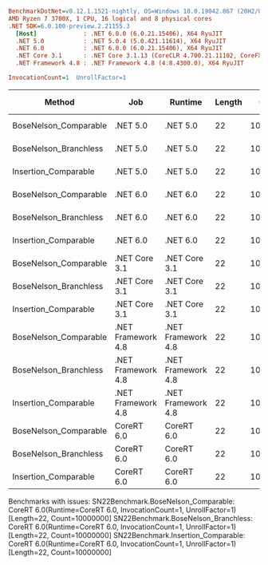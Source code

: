``` ini

BenchmarkDotNet=v0.12.1.1521-nightly, OS=Windows 10.0.19042.867 (20H2/October2020Update)
AMD Ryzen 7 3700X, 1 CPU, 16 logical and 8 physical cores
.NET SDK=6.0.100-preview.2.21155.3
  [Host]             : .NET 6.0.0 (6.0.21.15406), X64 RyuJIT
  .NET 5.0           : .NET 5.0.4 (5.0.421.11614), X64 RyuJIT
  .NET 6.0           : .NET 6.0.0 (6.0.21.15406), X64 RyuJIT
  .NET Core 3.1      : .NET Core 3.1.13 (CoreCLR 4.700.21.11102, CoreFX 4.700.21.11602), X64 RyuJIT
  .NET Framework 4.8 : .NET Framework 4.8 (4.8.4300.0), X64 RyuJIT

InvocationCount=1  UnrollFactor=1  

```
|                Method |                Job |            Runtime | Length |    Count |     Mean |   Error |  StdDev | Gen 0 | Gen 1 | Gen 2 | Allocated |
|---------------------- |------------------- |------------------- |------- |--------- |---------:|--------:|--------:|------:|------:|------:|----------:|
| BoseNelson_Comparable |           .NET 5.0 |           .NET 5.0 |     22 | 10000000 | 122.1 ms | 0.07 ms | 0.06 ms |     - |     - |     - |         - |
| BoseNelson_Branchless |           .NET 5.0 |           .NET 5.0 |     22 | 10000000 | 212.1 ms | 0.18 ms | 0.15 ms |     - |     - |     - |         - |
|  Insertion_Comparable |           .NET 5.0 |           .NET 5.0 |     22 | 10000000 | 112.1 ms | 0.33 ms | 0.29 ms |     - |     - |     - |         - |
| BoseNelson_Comparable |           .NET 6.0 |           .NET 6.0 |     22 | 10000000 | 122.2 ms | 0.21 ms | 0.18 ms |     - |     - |     - |     144 B |
| BoseNelson_Branchless |           .NET 6.0 |           .NET 6.0 |     22 | 10000000 | 205.0 ms | 0.24 ms | 0.20 ms |     - |     - |     - |     144 B |
|  Insertion_Comparable |           .NET 6.0 |           .NET 6.0 |     22 | 10000000 | 121.4 ms | 2.33 ms | 2.95 ms |     - |     - |     - |     144 B |
| BoseNelson_Comparable |      .NET Core 3.1 |      .NET Core 3.1 |     22 | 10000000 | 123.1 ms | 0.70 ms | 0.66 ms |     - |     - |     - |         - |
| BoseNelson_Branchless |      .NET Core 3.1 |      .NET Core 3.1 |     22 | 10000000 | 205.0 ms | 0.07 ms | 0.06 ms |     - |     - |     - |         - |
|  Insertion_Comparable |      .NET Core 3.1 |      .NET Core 3.1 |     22 | 10000000 | 120.7 ms | 2.25 ms | 2.21 ms |     - |     - |     - |         - |
| BoseNelson_Comparable | .NET Framework 4.8 | .NET Framework 4.8 |     22 | 10000000 | 128.3 ms | 0.42 ms | 0.35 ms |     - |     - |     - |         - |
| BoseNelson_Branchless | .NET Framework 4.8 | .NET Framework 4.8 |     22 | 10000000 | 211.7 ms | 0.15 ms | 0.12 ms |     - |     - |     - |         - |
|  Insertion_Comparable | .NET Framework 4.8 | .NET Framework 4.8 |     22 | 10000000 | 159.1 ms | 0.23 ms | 0.18 ms |     - |     - |     - |         - |
| BoseNelson_Comparable |         CoreRT 6.0 |         CoreRT 6.0 |     22 | 10000000 |       NA |      NA |      NA |     - |     - |     - |         - |
| BoseNelson_Branchless |         CoreRT 6.0 |         CoreRT 6.0 |     22 | 10000000 |       NA |      NA |      NA |     - |     - |     - |         - |
|  Insertion_Comparable |         CoreRT 6.0 |         CoreRT 6.0 |     22 | 10000000 |       NA |      NA |      NA |     - |     - |     - |         - |

Benchmarks with issues:
  SN22Benchmark.BoseNelson_Comparable: CoreRT 6.0(Runtime=CoreRT 6.0, InvocationCount=1, UnrollFactor=1) [Length=22, Count=10000000]
  SN22Benchmark.BoseNelson_Branchless: CoreRT 6.0(Runtime=CoreRT 6.0, InvocationCount=1, UnrollFactor=1) [Length=22, Count=10000000]
  SN22Benchmark.Insertion_Comparable: CoreRT 6.0(Runtime=CoreRT 6.0, InvocationCount=1, UnrollFactor=1) [Length=22, Count=10000000]
